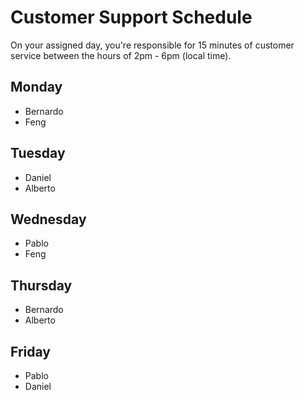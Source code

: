 # Customer Support Schedule

On your assigned day, you're responsible for 15 minutes of customer service between the hours of 2pm - 6pm (local time).

## Monday
- Bernardo
- Feng

## Tuesday
- Daniel
- Alberto

## Wednesday
- Pablo
- Feng

## Thursday
- Bernardo
- Alberto

## Friday
- Pablo
- Daniel